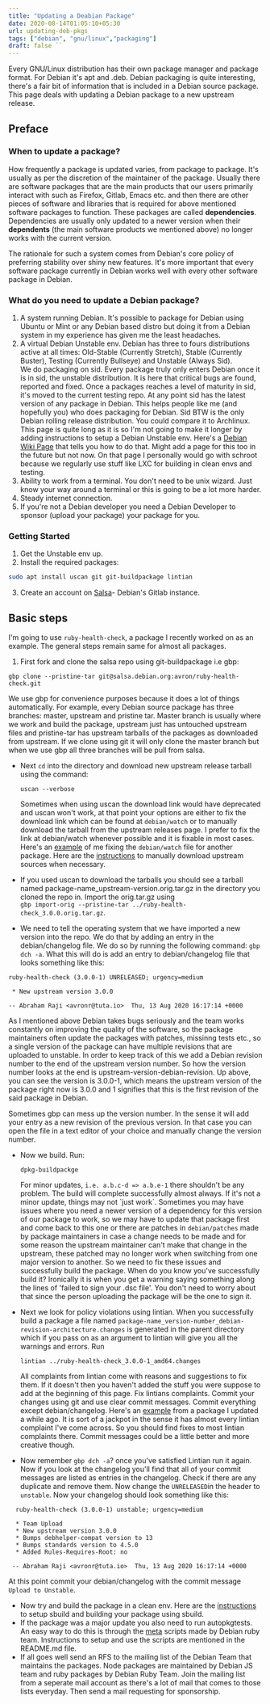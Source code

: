 ```yaml
---
title: "Updating a Deabian Package"
date: 2020-08-14T01:05:10+05:30
url: updating-deb-pkgs 
tags: ["debian", "gnu/linux","packaging"]
draft: false ``
---
```


Every GNU/Linux distribution has their own package manager and package format. For Debian it's apt and .deb. Debian packaging is quite interesting, there's a fair bit of information that is included in a Debian source package.
This page deals with updating a Debian package to a new upstream release.
## Preface
### When to update a package?
How frequently a package is updated varies, from package to package. It's usually as per the discretion of the maintainer of the package. Usually there are software packages that are the main products that our users primarily interact with such as Firefox, Gitlab, Emacs etc. and then there are other pieces of software and libraries that is required for above mentioned software packages to function. These packages are called **dependencies**. Dependencies are usually only updated to a newer version when their **dependents** (the main software products we mentioned above) no longer works with the current version.

The rationale for such a system comes from Debian's core policy of preferring stability over shiny new features. It's more important that every software package currently in Debian works well with every other software package in Debian.

### What do you need to update a Debian package?
1. A system running Debian. It's possible to package for Debian using Ubuntu or Mint or any Debian based distro but doing it from a Debian system in my experience has given me the least headaches.
2. A virtual Debian Unstable env. Debian has three to fours distributions active at all times: Old-Stable (Currently Stretch), Stable (Currently Buster), Testing (Currently Bullseye) and Unstable (Always Sid).\
   We do packaging on sid. Every package truly only enters Debian once it is in sid, the unstable distribution. It is here that critical bugs are found, reported and fixed. Once a packages reaches a level of maturity in sid, it's moved to the current testing repo. At any point sid has the latest version of any package in Debian. This helps people like me (and hopefully you) who does packaging for Debian. Sid BTW is the only Debian rolling release distribution. You could compare it to Archlinux.\
   This page is quite long as it is so I'm not going to make it longer by adding instructions to setup a Debian Unstable env. Here's a [Debian Wiki Page](https://wiki.debian.org/Packaging/Pre-Requisites) that tells you how to do that. Might add a page for this too in the future but not now. On that page I personally would go with schroot because we regularly use stuff like LXC for building in clean envs and testing.
3. Ability to work from a terminal. You don't need to be unix wizard. Just know your way around a terminal or this is going to be a lot more harder.
4. Steady internet connection.
5. If you're not a Debian developer you need a Debian Developer to sponsor (upload your package) your package for you.

### Getting Started
1. Get the Unstable env up.
2. Install the required packages:
```bash
sudo apt install uscan git git-buildpackage lintian
```
3. Create an account on [Salsa](https://salsa.debian.org)- Debian's Gitlab instance.

## Basic steps
I'm going to use `ruby-health-check`, a package I recently worked on as an example. The general steps remain same for almost all packages.

1. First fork and clone the salsa repo using git-buildpackage i.e gbp:

  `gbp clone --pristine-tar git@salsa.debian.org:avron/ruby-health-check.git`
  
  We use gbp for convenience purposes because it does a lot of things automatically. For example, every Debian source package has three branches: master, upstream and pristine tar. Master branch is usually where we work and build the package, upstream just has untouched upstream files and pristine-tar has upstream tarballs of the packages as downloaded from upstream. If we clone using git it will only clone the master branch but when we use gbp all three branches will be pull from salsa. 
- Next `cd` into the directory and download new upstream release tarball using the command:

  `uscan --verbose`

  Sometimes when using uscan the download link would have deprecated and uscan won't work, at that point your options are either to fix the download link which can be found at `debian/watch` or to manually download the tarball from the upstream releases page. I prefer to fix the link at debian/watch whenever possible and it is fixable in most cases. Here's an [example](https://salsa.debian.org/avron/ruby-doorkeeper/-/commit/14d2d337bcbf3b5fd4d2409be548a541aacda84f) of me fixing the `debian/watch` file for another package. Here are the [instructions](https://wiki.debian.org/Javascript/Nodejs/Npm2Deb#Option_2:_Download_via_github.com_commit_snapshot) to manually download upstream sources when necessary.
- If you used uscan to download the tarballs you should see a tarball named package-name\_upstream-version.orig.tar.gz in the directory you cloned the repo in. Import the orig.tar.gz using\
  `gbp import-orig --pristine-tar ../ruby-health-check_3.0.0.orig.tar.gz`.  
- We need to tell the operating system that we have imported a new version into the repo. We do that by adding an entry in the debian/changelog file. We do so by running the following command: `gbp dch -a`. What this will do is add an entry to debian/changelog file that looks something like this:
```
ruby-health-check (3.0.0-1) UNRELEASED; urgency=medium

 * New upstream version 3.0.0

-- Abraham Raji <avronr@tuta.io>  Thu, 13 Aug 2020 16:17:14 +0000
  ```
   As I mentioned above Debian takes bugs seriously and the team works constantly on improving the quality of the software, so the package maintainers often update the packages with patches, missinng tests etc., so a single version of the package can have multiple revisions that are uploaded to unstable. In order to keep track of this we add a Debian revision number to the end of the upstream version number. So how the version number looks at the end is upstream-version-debian-revision. Up above, you can see the version is 3.0.0-1, which means the upstream version of the package right now is 3.0.0 and 1 signifies that this is the first revision of the said package in Debian.
  
  Sometimes gbp can mess up the version number. In the sense it will add your entry as a new revision of the previous version. In that case you can open the file in a text editor of your choice and manually change the version number.
- Now we build. Run:
  
  `dpkg-buildpackge`
  
  For minor updates, `i.e. a.b.c-d => a.b.e-1` there shouldn't be any problem. The build will complete successfully almost always. If it's not a minor update, things may not \`just work\`. Sometimes you may have issues where you need a newer version of a dependency for this version of our package to work, so we may have to update that package first and come back to this one or there are patches in `debian/patches` made by package maintainers in case a change needs to be made and for some reason the upstream maintainer can't make that change in the upstream, these patched may no longer work when switching from one major version to another. So we need to fix these issues and successfully build the package. When do you know you've successfully build it? Ironically it is when you get a warning saying something along the lines of 'failed to sign your .dsc file'. You don't need to worry about that since the person uploading the package will be the one to sign it.
- Next we look for policy violations using lintian. When you successfully build a package a file named `package-name_version-number_debian-revision-architecture.changes` is generated in the parent directory which if you pass on as an argument to lintian will give you all the warnings and errors. Run 
  
  `lintian ../ruby-health-check_3.0.0-1_amd64.changes`
  
  All complaints from lintian come with reasons and suggestions to fix them. If it doesn't then you haven't added the stuff you were suppose to add at the beginning of this page. Fix lintians complaints. Commit your changes using git and use clear commit messages. Commit everything except debian/changelog. Here's an [example](https://salsa.debian.org/avron/node-cjson/-/commits/master) from a package I updated a while ago. It is sort of a jackpot in the sense it has almost every lintian complaint I've come across. So you should find fixes to most lintian complaints there. Commit messages could be a little better and more creative though.
- Now remember `gbp dch -a`? once you've satisfied Lintian run it again. Now if you look at the changelog you'll find that all of your commit messages are listed as entries in the changelog. Check if there are any duplicate and remove them. Now change the `UNRELEASED`in the header to `unstable`. Now your changelog should look something like this:
```
  ruby-health-check (3.0.0-1) unstable; urgency=medium

  * Team Upload
  * New upstream version 3.0.0
  * Bumps debhelper-compat version to 13
  * Bumps standards version to 4.5.0
  * Added Rules-Requires-Root: no

 -- Abraham Raji <avronr@tuta.io>  Thu, 13 Aug 2020 16:17:14 +0000
``` 
   At this point commit your debian/changelog with the commit message `Upload to Unstable`.
- Now try and build the package in a clean env. Here are the [instructions](https://wiki.debian.org/Packaging/sbuild) to setup sbuild and building your package using sbuild.
- If the package was a major update you also need to run autopkgtests.
  An easy way to do this is through the [meta](https://salsa.debian.org/ruby-team/meta/) scripts made by Debian ruby team. Instructions to setup and use the scripts are mentioned in the README.md file.
- If all goes well send an RFS to the mailing list of the Debian Team that maintains the packages. Node packages are maintained by Debian JS team and ruby packages by Debian Ruby Team. Join the mailing list from a seperate mail account as there's a lot of mail that comes to those lists everyday. Then send a mail requesting for sponsorship.
